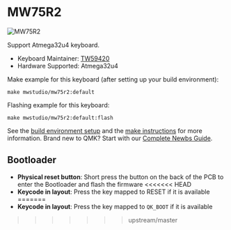 # MW75R2

![MW75R2](https://i.imgur.com/S9Gd81b.jpg?1)

Support Atmega32u4 keyboard.

* Keyboard Maintainer: [TW59420](https://github.com/TW59420)
* Hardware Supported: Atmega32u4

Make example for this keyboard (after setting up your build environment):

    make mwstudio/mw75r2:default 

Flashing example for this keyboard:

    make mwstudio/mw75r2:default:flash

See the [build environment setup](https://docs.qmk.fm/#/getting_started_build_tools) and the [make instructions](https://docs.qmk.fm/#/getting_started_make_guide) for more information. Brand new to QMK? Start with our [Complete Newbs Guide](https://docs.qmk.fm/#/newbs).

## Bootloader
* **Physical reset button**: Short press the button on the back of the PCB to enter the Bootloader and flash the firmware
<<<<<<< HEAD
* **Keycode in layout**: Press the key mapped to RESET if it is available
=======
* **Keycode in layout**: Press the key mapped to `QK_BOOT` if it is available
>>>>>>> upstream/master

